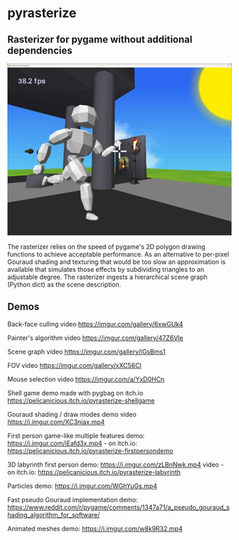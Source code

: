 # pyrasterize

## Rasterizer for pygame without additional dependencies
![Screenshot of demo_first_person.py](assets/title.jpg)

The rasterizer relies on the speed of pygame's 2D polygon drawing functions to achieve acceptable performance.
As an alternative to per-pixel Gouraud shading and texturing that would be too slow an approximation is
available that simulates those effects by subdividing triangles to an adjustable degree.
The rasterizer ingests a hierarchical scene graph (Python dict) as the scene description.

## Demos

Back-face culling video https://imgur.com/gallery/6xwGUk4

Painter's algorithm video https://imgur.com/gallery/47Z6Vle

Scene graph video https://imgur.com/gallery/lGsBms1

FOV video https://imgur.com/gallery/xXC56Cl

Mouse selection video https://imgur.com/a/YxD0HCn

Shell game demo made with pygbag on itch.io https://pelicanicious.itch.io/pyrasterize-shellgame

Gouraud shading / draw modes demo video https://i.imgur.com/XC3njax.mp4

First person game-like multiple features demo: https://i.imgur.com/iEafd3x.mp4 - on itch.io: https://pelicanicious.itch.io/pyrasterize-firstpersondemo

3D labyrinth first person demo: https://i.imgur.com/zLBnNwk.mp4 video - on itch.io: https://pelicanicious.itch.io/pyrasterize-labyrinth

Particles demo: https://i.imgur.com/WGhYuGs.mp4

Fast pseudo Gouraud implementation demo: https://www.reddit.com/r/pygame/comments/1347a71/a_pseudo_gouraud_shading_algorithm_for_software/

Animated meshes demo: https://i.imgur.com/w8k9R32.mp4
